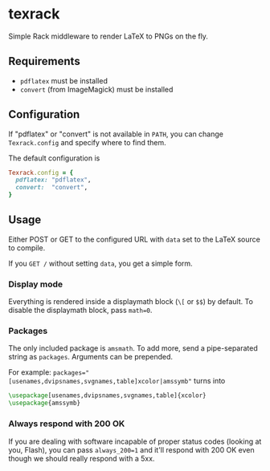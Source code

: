 # texrack

Simple Rack middleware to render LaTeX to PNGs on the fly.

## Requirements

* `pdflatex` must be installed
* `convert` (from ImageMagick) must be installed

## Configuration

If "pdflatex" or "convert" is not available in `PATH`, you can change
`Texrack.config` and specify where to find them.

The default configuration is
```ruby
Texrack.config = {
  pdflatex: "pdflatex",
  convert:  "convert",
}
```

## Usage

Either POST or GET to the configured URL with `data` set to the LaTeX source to
compile.

If you `GET /` without setting `data`, you get a simple form.

### Display mode
Everything is rendered inside a displaymath block (`\[` or `$$`) by default.
To disable the displaymath block, pass `math=0`.

### Packages
The only included package is `amsmath`.
To add more, send a pipe-separated string as `packages`.
Arguments can be prepended.

For example: `packages="[usenames,dvipsnames,svgnames,table]xcolor|amssymb"`
turns into
```latex
\usepackage[usenames,dvipsnames,svgnames,table]{xcolor}
\usepackage{amssymb}
```

### Always respond with 200 OK
If you are dealing with software incapable of proper status codes (looking at
you, Flash), you can pass `always_200=1` and it'll respond with 200 OK even
though we should really respond with a 5xx.
